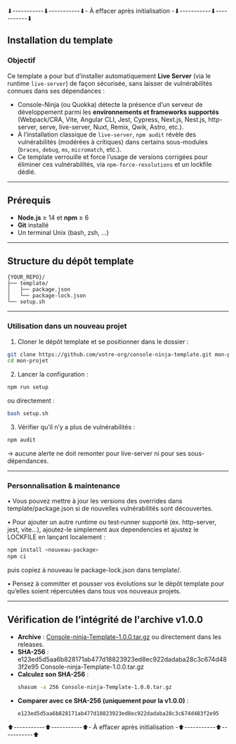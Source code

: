 ⬇︎-----------⬇︎-----------⬇︎- À effacer après initialisation -⬇︎-----------⬇︎-----------⬇︎



## Installation du template

### Objectif  
Ce template a pour but d’installer automatiquement **Live Server** (via le runtime `live-server`) de façon sécurisée, sans laisser de vulnérabilités connues dans ses dépendances :

- Console-Ninja (ou Quokka) détecte la présence d’un serveur de développement parmi les **environnements et frameworks supportés** (Webpack/CRA, Vite, Angular CLI, Jest, Cypress, Next.js, Nest.js, http-server, serve, live-server, Nuxt, Remix, Qwik, Astro, etc.).  
- À l’installation classique de `live-server`, `npm audit` révèle des vulnérabilités (modérées à critiques) dans certains sous-modules (`braces`, `debug`, `ms`, `micromatch`, etc.).  
- Ce template verrouille et force l’usage de versions corrigées pour éliminer ces vulnérabilités, via `npm-force-resolutions` et un lockfile dédié.

---

## Prérequis  
- **Node.js** ≥ 14 et **npm** ≥ 6  
- **Git** installé  
- Un terminal Unix (bash, zsh, …)

---

## Structure du dépôt template  
```text
{YOUR_REPO}/
├── template/
│   ├── package.json
│   └── package-lock.json
└── setup.sh
```

---

### Utilisation dans un nouveau projet

1.    Cloner le dépôt template et se positionner dans le dossier :
```bash 
git clone https://github.com/votre-org/console-ninja-template.git mon-projet
cd mon-projet
```
2.    Lancer la configuration :
```bash
npm run setup
```
  ou directement :
```bash
bash setup.sh
```
3.    Vérifier qu’il n’y a plus de vulnérabilités :
```bash
npm audit
```
→ aucune alerte ne doit remonter pour live-server ni pour ses sous-dépendances.

---

### Personnalisation & maintenance

 •    Vous pouvez mettre à jour les versions des overrides dans template/package.json si de nouvelles vulnérabilités sont découvertes.
  
 •    Pour ajouter un autre runtime ou test‐runner supporté (ex. http-server, jest, vite…), ajoutez-le simplement aux dependencies et ajustez le LOCKFILE en lançant localement :
```bash
npm install <nouveau-package>
npm ci
```
puis copiez à nouveau le package-lock.json dans template/.

 •    Pensez à committer et pousser vos évolutions sur le dépôt template pour qu’elles soient répercutées dans tous vos nouveaux projets.

 ---

 ## Vérification de l’intégrité de l'archive v1.0.0

- **Archive** : [Console-ninja-Template-1.0.0.tar.gz](https://github.com/Anthony-Faria-dos-santos/console-ninja-template/archive/refs/tags/v1.0.0.tar.gz) ou directement dans les releases.
- **SHA-256** : e123ed5d5aa6b828171ab477d18823923ed8ec922dadaba28c3c674d483f2e95  Console-ninja-Template-1.0.0.tar.gz
- **Calculez son SHA-256** :
   ```bash
   shasum -a 256 Console-ninja-Template-1.0.0.tar.gz
   ```
- **Comparer avec ce SHA-256 (uniquement pour la v1.0.0)** : 
    ```bash
    e123ed5d5aa6b828171ab477d18823923ed8ec922dadaba28c3c674d483f2e95
    ```



⬆︎-----------⬆︎-----------⬆︎- À effacer après initialisation -⬆︎-----------⬆︎-----------⬆︎
